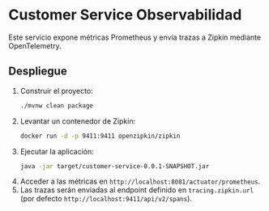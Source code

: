 # Customer Service Observabilidad

Este servicio expone métricas Prometheus y envía trazas a Zipkin mediante OpenTelemetry.

## Despliegue

1. Construir el proyecto:
   ```bash
   ./mvnw clean package
   ```
2. Levantar un contenedor de Zipkin:
   ```bash
   docker run -d -p 9411:9411 openzipkin/zipkin
   ```
3. Ejecutar la aplicación:
   ```bash
   java -jar target/customer-service-0.0.1-SNAPSHOT.jar
   ```
4. Acceder a las métricas en `http://localhost:8081/actuator/prometheus`.
5. Las trazas serán enviadas al endpoint definido en `tracing.zipkin.url` (por defecto `http://localhost:9411/api/v2/spans`).
